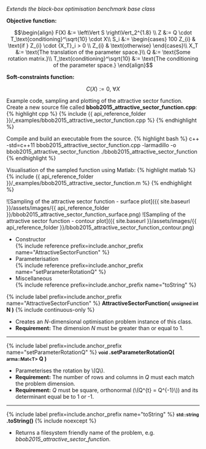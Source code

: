 *Extends the black-box optimisation benchmark base class*

**Objective function:**

$$\begin{align}
F(X) &:= \left\Vert S \right\Vert_2^{1.8} \\
Z &:= Q \cdot T_\text{conditioning}^\sqrt{10} \cdot X\\
S_i &:= \begin{cases}
  100 Z_{i} & \text{if } Z_{i} \cdot {X_T}_i > 0 \\
  Z_{i} & \text{otherwise}
\end{cases}\\
X_T &:= \text{The translation of the parameter space.}\\
Q &:= \text{Some rotation matrix.}\\
T_\text{conditioning}^\sqrt{10} &:= \text{The conditioning of the parameter space.}
\end{align}$$

**Soft-constraints function:**

$$C(X) := 0, \ \forall X$$

Example code, sampling and plotting of the attractive sector function.
Create a new source file called **bbob2015_attractive_sector_function.cpp**:
{% highlight cpp %}
{% include {{ api_reference_folder }}/_examples/bbob2015_attractive_sector_function.cpp %}
{% endhighlight %}

Compile and build an executable from the source.
{% highlight bash %}
c++ -std=c++11 bbob2015_attractive_sector_function.cpp -larmadillo -o bbob2015_attractive_sector_function
./bbob2015_attractive_sector_function
{% endhighlight %}

Visualisation of the sampled function using Matlab:
{% highlight matlab %}
{% include {{ api_reference_folder }}/_examples/bbob2015_attractive_sector_function.m %}
{% endhighlight %}

![Sampling of the attractive sector function - surface plot]({{ site.baseurl }}/assets/images/{{ api_reference_folder }}/bbob2015_attractive_sector_function_surface.png)
![Sampling of the attractive sector function - contour plot]({{ site.baseurl }}/assets/images/{{ api_reference_folder }}/bbob2015_attractive_sector_function_contour.png)

- Constructor<br>
  {% include reference prefix=include.anchor_prefix name="AttractiveSectorFunction" %}
- Parameterisation<br>
  {% include reference prefix=include.anchor_prefix name="setParameterRotationQ" %}
- Miscellaneous<br>
  {% include reference prefix=include.anchor_prefix name="toString" %}

{% include label prefix=include.anchor_prefix name="AttractiveSectorFunction" %}
**AttractiveSectorFunction( <small>unsigned int</small> N )** {% include continuous-only %}

- Creates an *N*-dimensional optimisation problem instance of this class.
- **Requirement:** The dimension *N* must be greater than or equal to 1.

---
{% include label prefix=include.anchor_prefix name="setParameterRotationQ" %}
**<small>void</small> .setParameterRotationQ( <small>arma::Mat&lt;T&gt;</small> Q )**

- Parameterises the rotation by \\(Q\\).
- **Requirement:** The number of rows and columns in *Q* must each match the problem dimension.
- **Requirement:** *Q* must be square, orthonormal (\\(Q^{t} = Q^{-1}\\)) and its determinant equal be to 1 or -1.

---
{% include label prefix=include.anchor_prefix name="toString" %}
**<small>std::string</small> .toString()** {% include noexcept %}

- Returns a filesystem friendly name of the problem, e.g. *bbob2015_attractive_sector_function*.